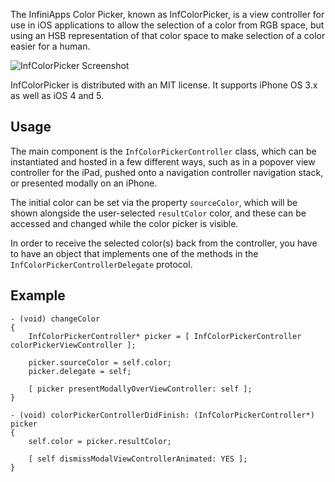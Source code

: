 The InfiniApps Color Picker, known as InfColorPicker, is a view controller for use in iOS applications to allow the selection of a color from RGB space, but using an HSB representation of that color space to make selection of a color easier for a human.

![InfColorPicker Screenshot](http://files.droplr.com/files_production/acc_11383/BJfk?AWSAccessKeyId=AKIAJSVQN3Z4K7MT5U2A&Expires=1329883711&Signature=3tEJQv5h0FICr3C%2FmmC7snMAxx0%3D&response-content-disposition=inline%3B+filename%3D%22Screen+Shot+2012-02-21+at+8.06.53+PM.png%22)

InfColorPicker is distributed with an MIT license. It supports iPhone OS 3.x as well as iOS 4 and 5.

Usage
-----

The main component is the `InfColorPickerController` class, which can be instantiated and hosted in a few different ways, such as in a popover view controller for the iPad, pushed onto a navigation controller navigation stack, or presented modally on an iPhone.

The initial color can be set via the property `sourceColor`, which will be shown alongside the user-selected `resultColor` color, and these can be accessed and changed while the color picker is visible.

In order to receive the selected color(s) back from the controller, you have to have an object that implements one of the methods in the `InfColorPickerControllerDelegate` protocol.

Example
-------

	- (void) changeColor
	{
		InfColorPickerController* picker = [ InfColorPickerController colorPickerViewController ];
		
		picker.sourceColor = self.color;
		picker.delegate = self;
		
		[ picker presentModallyOverViewController: self ];
	}

	- (void) colorPickerControllerDidFinish: (InfColorPickerController*) picker
	{
		self.color = picker.resultColor;
		
		[ self dismissModalViewControllerAnimated: YES ];
	}

